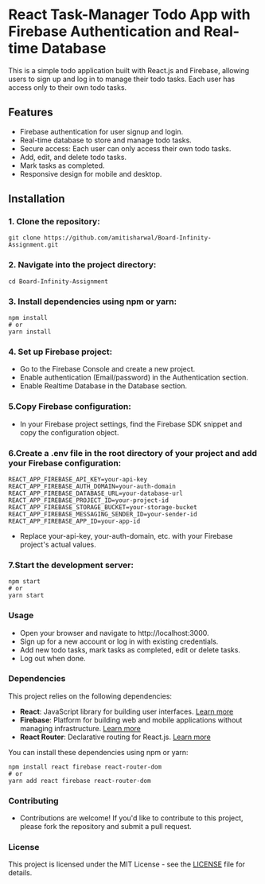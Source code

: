# React Task-Manager Todo App with Firebase Authentication and Real-time Database

This is a simple todo application built with React.js and Firebase, allowing users to sign up and log in to manage their todo tasks. Each user has access only to their own todo tasks.

## Features

- Firebase authentication for user signup and login.
- Real-time database to store and manage todo tasks.
- Secure access: Each user can only access their own todo tasks.
- Add, edit, and delete todo tasks.
- Mark tasks as completed.
- Responsive design for mobile and desktop.

## Installation

### 1. Clone the repository:

```
git clone https://github.com/amitisharwal/Board-Infinity-Assignment.git
```

### 2. Navigate into the project directory:
```
cd Board-Infinity-Assignment
```

### 3. Install dependencies using npm or yarn:
```
npm install
# or
yarn install

```
### 4. Set up Firebase project:

- Go to the Firebase Console and create a new project.
- Enable authentication (Email/password) in the Authentication section.
- Enable Realtime Database in the Database section.

### 5.Copy Firebase configuration:

- In your Firebase project settings, find the Firebase SDK snippet and copy the configuration object.

### 6.Create a .env file in the root directory of your project and add your Firebase configuration:

```
REACT_APP_FIREBASE_API_KEY=your-api-key
REACT_APP_FIREBASE_AUTH_DOMAIN=your-auth-domain
REACT_APP_FIREBASE_DATABASE_URL=your-database-url
REACT_APP_FIREBASE_PROJECT_ID=your-project-id
REACT_APP_FIREBASE_STORAGE_BUCKET=your-storage-bucket
REACT_APP_FIREBASE_MESSAGING_SENDER_ID=your-sender-id
REACT_APP_FIREBASE_APP_ID=your-app-id

```
- Replace your-api-key, your-auth-domain, etc. with your Firebase project's actual values.

### 7.Start the development server:
```
npm start
# or
yarn start
```
### Usage
- Open your browser and navigate to http://localhost:3000.
- Sign up for a new account or log in with existing credentials.
- Add new todo tasks, mark tasks as completed, edit or delete tasks.
- Log out when done.

### Dependencies

This project relies on the following dependencies:

- **React**: JavaScript library for building user interfaces. [Learn more](https://reactjs.org/)
- **Firebase**: Platform for building web and mobile applications without managing infrastructure. [Learn more](https://firebase.google.com/)
- **React Router**: Declarative routing for React.js. [Learn more](https://reactrouter.com/)

You can install these dependencies using npm or yarn:

```
npm install react firebase react-router-dom
# or
yarn add react firebase react-router-dom
```

### Contributing
- Contributions are welcome! If you'd like to contribute to this project, please fork the repository and submit a pull request.


### License

This project is licensed under the MIT License - see the [LICENSE](LICENSE) file for details.





